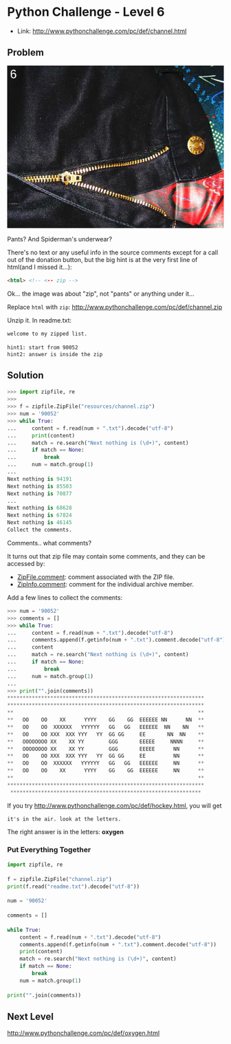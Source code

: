 # Python Challenge - Level 6


- Link: http://www.pythonchallenge.com/pc/def/channel.html

## Problem




![](images/channel.jpg)

Pants? And Spiderman's underwear?

There's no text or any useful info in the source comments except for a call out of the donation button, but the big 
hint is at the very first line of html(and I missed it...):

```html
<html> <!-- <-- zip -->
```

Ok... the image was about "zip", not "pants" or anything under it...

Replace ``html`` with ``zip``: http://www.pythonchallenge.com/pc/def/channel.zip

Unzip it. In readme.txt:

```
welcome to my zipped list.

hint1: start from 90052
hint2: answer is inside the zip
```

## Solution

```python
>>> import zipfile, re
>>> 
>>> f = zipfile.ZipFile("resources/channel.zip")
>>> num = '90052'
>>> while True:
...     content = f.read(num + ".txt").decode("utf-8")
...     print(content)        
...     match = re.search("Next nothing is (\d+)", content)        
...     if match == None:
...         break
...     num = match.group(1)
... 
Next nothing is 94191
Next nothing is 85503
Next nothing is 70877
...
Next nothing is 68628
Next nothing is 67824
Next nothing is 46145
Collect the comments.
```

Comments.. what comments? 

It turns out that zip file may contain some comments, and they can be accessed by:

- [ZipFile.comment](https://docs.python.org/3/library/zipfile.html#zipfile.ZipFile.comment): comment associated with the ZIP file.
- [ZipInfo.comment](https://docs.python.org/3/library/zipfile.html#zipfile.ZipInfo.comment): comment for the individual archive member.

Add a few lines to collect the comments:

```python
>>> num = '90052'
>>> comments = []
>>> while True:
...     content = f.read(num + ".txt").decode("utf-8")
...     comments.append(f.getinfo(num + ".txt").comment.decode("utf-8"))
...     content      
...     match = re.search("Next nothing is (\d+)", content)        
...     if match == None:
...         break
...     num = match.group(1)
... 
>>> print("".join(comments))
****************************************************************
****************************************************************
**                                                            **
**   OO    OO    XX      YYYY    GG    GG  EEEEEE NN      NN  **
**   OO    OO  XXXXXX   YYYYYY   GG   GG   EEEEEE  NN    NN   **
**   OO    OO XXX  XXX YYY   YY  GG GG     EE       NN  NN    **
**   OOOOOOOO XX    XX YY        GGG       EEEEE     NNNN     **
**   OOOOOOOO XX    XX YY        GGG       EEEEE      NN      **
**   OO    OO XXX  XXX YYY   YY  GG GG     EE         NN      **
**   OO    OO  XXXXXX   YYYYYY   GG   GG   EEEEEE     NN      **
**   OO    OO    XX      YYYY    GG    GG  EEEEEE     NN      **
**                                                            **
****************************************************************
 **************************************************************

```

If you try http://www.pythonchallenge.com/pc/def/hockey.html, you will get 

```
it's in the air. look at the letters.
```

The right answer is in the letters: **oxygen**


### Put Everything Together

```python
import zipfile, re

f = zipfile.ZipFile("channel.zip")
print(f.read("readme.txt").decode("utf-8"))

num = '90052'

comments = []

while True:
    content = f.read(num + ".txt").decode("utf-8")
    comments.append(f.getinfo(num + ".txt").comment.decode("utf-8"))
    print(content)    
    match = re.search("Next nothing is (\d+)", content)    
    if match == None:
        break
    num = match.group(1)

print("".join(comments))
```

## Next Level


http://www.pythonchallenge.com/pc/def/oxygen.html